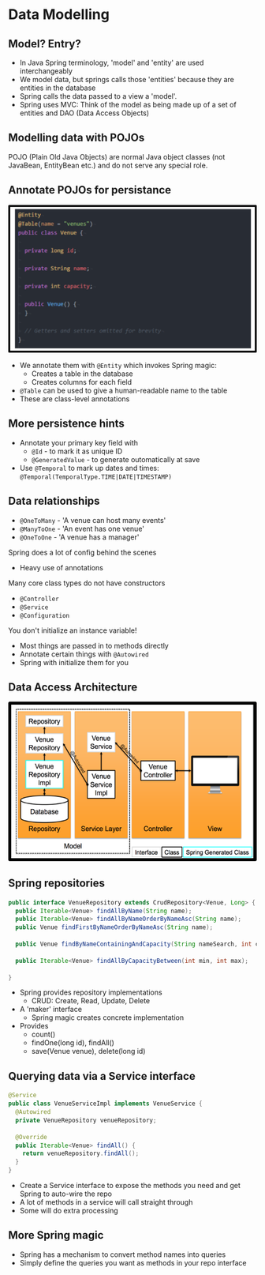 <!-- Google Analytics -->
<script async src="https://www.googletagmanager.com/gtag/js?id=UA-113560131-1"></script>
<script>
  window.dataLayer = window.dataLayer || [];
  function gtag(){dataLayer.push(arguments);}
  gtag('js', new Date());
  gtag('config', 'UA-113560131-1');
</script>

# Data Modelling

## Model? Entry?
* In Java Spring terminology, 'model' and 'entity' are used interchangeably
* We model data, but springs calls those 'entities' because they are entities in the database
* Spring calls the data passed to a view a 'model'.
* Spring uses MVC: Think of the model as being made up of a set of entities and DAO (Data Access Objects)

## Modelling data with POJOs
POJO (Plain Old Java Objects) are normal Java object classes (not JavaBean, EntityBean etc.) and do not serve any special role.

## Annotate POJOs for persistance
![](spring-entity.png)
* We annotate them with `@Entity` which invokes Spring magic:
  * Creates a table in the database
  * Creates columns for each field
* `@Table` can be used to give a human-readable name to the table
* These are class-level annotations

## More persistence hints
* Annotate your primary key field with
  * `@Id` - to mark it as unique ID
  * `@GeneratedValue` - to generate outomatically at save
* Use `@Temporal` to mark up dates and times: `@Temporal(TemporalType.TIME|DATE|TIMESTAMP)`

## Data relationships
* `@OneToMany` - 'A venue can host many events'
* `@ManyToOne` - 'An event has one venue'
* `@OneToOne` - 'A venue has a manager'

Spring does a lot of config behind the scenes
  * Heavy use of annotations

Many core class types do not have constructors
  * `@Controller`
  * `@Service`
  * `@Configuration`

You don't initialize an instance variable!
  * Most things are passed in to methods directly
  * Annotate certain things with `@Autowired`
  * Spring with initialize them for you

## Data Access Architecture
![](data-access-architecture.png)

## Spring repositories

```java
public interface VenueRepository extends CrudRepository<Venue, Long> {
  public Iterable<Venue> findAllByName(String name);
  public Iterable<Venue> findAllByNameOrderByNameAsc(String name);
  public Venue findFirstByNameOrderByNameAsc(String name);

  public Venue findByNameContainingAndCapacity(String nameSearch, int capacity);

  public Iterable<Venue> findAllByCapacityBetween(int min, int max);
  
}
```

* Spring provides repository implementations
  * CRUD: Create, Read, Update, Delete
* A 'maker' interface
  * Spring magic creates concrete implementation
* Provides
  * count()
  * findOne(long id), findAll()
  * save(Venue venue), delete(long id)

## Querying data via a Service interface
```java
@Service
public class VenueServiceImpl implements VenueService {
  @Autowired
  private VenueRepository venueRepository;

  @Override
  public Iterable<Venue> findAll() {
    return venueRepository.findAll();
  }
}
```

* Create a Service interface to expose the methods you need and get Spring to auto-wire the repo
* A lot of methods in a service will call straight through
* Some will do extra processing

## More Spring magic
* Spring has a mechanism to convert method names into queries
* Simply define the queries you want as methods in your repo interface
